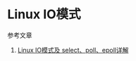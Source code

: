# Linux IO模式

参考文章

1. [Linux IO模式及 select、poll、epoll详解](https://segmentfault.com/a/1190000003063859)

